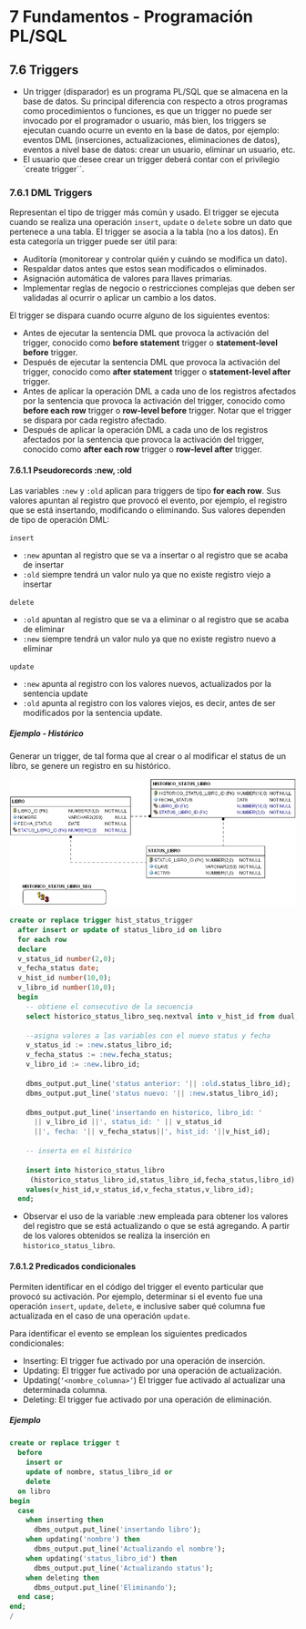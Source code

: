 # 7 Fundamentos - Programación PL/SQL

## 7.6 Triggers

* Un trigger (disparador) es un programa PL/SQL que se almacena en la base de datos.  Su
  principal diferencia con respecto a otros programas como procedimientos o funciones, es
  que un trigger no puede ser invocado por el programador o usuario, más bien, los
  triggers se ejecutan cuando ocurre un evento en la base de datos, por ejemplo:
  eventos DML (inserciones, actualizaciones, eliminaciones de datos), eventos a
  nivel base de datos: crear un usuario, eliminar un usuario, etc.
* El usuario que desee crear un trigger deberá contar con el privilegio `create trigger``.

### 7.6.1 DML Triggers

Representan el tipo de trigger más común y usado. El trigger se ejecuta cuando se realiza
una operación `insert`, `update` o `delete` sobre un dato que pertenece a una tabla.  El
trigger se asocia a la tabla (no a los datos). En esta categoría un trigger puede ser
útil para:

* Auditoría (monitorear y controlar quién y cuándo se modifica un dato).
* Respaldar datos antes que estos sean modificados o eliminados.
* Asignación automática de valores para llaves primarias.
* Implementar reglas de negocio o restricciones complejas que deben ser validadas al
  ocurrir o aplicar un cambio a los datos.

El trigger se dispara cuando ocurre alguno de los siguientes eventos:

* Antes de ejecutar la sentencia DML que provoca la activación del trigger, conocido como
  **before statement** trigger o **statement-level before** trigger.
* Después de ejecutar la sentencia DML que provoca la activación del trigger, conocido
  como **after statement** trigger o **statement-level after** trigger.
* Antes de aplicar la operación DML a cada uno de los registros afectados por la sentencia
  que provoca la activación del trigger, conocido como **before each row** trigger o
  **row-level before** trigger. Notar que el trigger se dispara por cada registro
  afectado.
* Después de aplicar la operación DML a cada uno de los registros afectados por la
  sentencia que provoca la activación del trigger, conocido como **after each row**
  trigger o **row-level after** trigger.

#### 7.6.1.1 Pseudorecords :new, :old

Las variables `:new` y `:old`  aplican para triggers de tipo **for each row**. Sus valores
apuntan al registro que provocó el evento, por ejemplo, el registro que se está insertando,
modificando o eliminando. Sus valores dependen de tipo de operación DML:

`insert`

* `:new` apuntan al registro que se va a insertar o al registro que se acaba de insertar
* `:old`  siempre tendrá un valor nulo ya que no existe registro viejo a insertar

`delete`

* `:old` apuntan al registro que se va a eliminar o al registro que se acaba de eliminar
* `:new`  siempre tendrá un valor nulo ya que no existe registro nuevo a eliminar

`update`

* `:new` apunta al registro con los valores nuevos, actualizados por la sentencia update
* `:old` apunta al registro con los valores viejos, es decir, antes de ser modificados por
  la sentencia update.

##### Ejemplo - Histórico

Generar un trigger, de tal forma que al crear o al modificar el status de un libro, se
genere un registro en su histórico.

<p align="center"><img src="img/04.png"/></p>

```sql
create or replace trigger hist_status_trigger
  after insert or update of status_libro_id on libro
  for each row
  declare
  v_status_id number(2,0);
  v_fecha_status date;
  v_hist_id number(10,0);
  v_libro_id number(10,0);
  begin
    -- obtiene el consecutivo de la secuencia
    select historico_status_libro_seq.nextval into v_hist_id from dual;

    --asigna valores a las variables con el nuevo status y fecha
    v_status_id := :new.status_libro_id;
    v_fecha_status := :new.fecha_status;
    v_libro_id := :new.libro_id;

    dbms_output.put_line('status anterior: '|| :old.status_libro_id);
    dbms_output.put_line('status nuevo: '|| :new.status_libro_id);

    dbms_output.put_line('insertando en historico, libro_id: '
      || v_libro_id ||', status_id: ' || v_status_id
      ||', fecha: '|| v_fecha_status||', hist_id: '||v_hist_id);

    -- inserta en el histórico

    insert into historico_status_libro
     (historico_status_libro_id,status_libro_id,fecha_status,libro_id)
    values(v_hist_id,v_status_id,v_fecha_status,v_libro_id);
  end;
```

* Observar el uso de la variable :new empleada para obtener los valores del
  registro que se está actualizando o que se está agregando. A partir de los
  valores obtenidos se realiza la inserción en `historico_status_libro`.

#### 7.6.1.2 Predicados condicionales

Permiten identificar en el código del trigger el evento particular que provocó su
activación. Por ejemplo, determinar si el evento fue una operación `insert`, `update`,
`delete`, e inclusive saber qué columna fue actualizada en el caso de una operación
`update`.

Para identificar el evento se emplean los siguientes predicados condicionales:

* Inserting:  El trigger fue activado por una operación de inserción.
* Updating:  El trigger fue activado por una operación de actualización.
* Updating(`‘<nombre_columna>’`) El trigger fue activado al actualizar una determinada
  columna.
* Deleting: El trigger fue activado por una operación de eliminación.

##### Ejemplo

```sql
create or replace trigger t
  before
    insert or
    update of nombre, status_libro_id or
    delete
  on libro
begin
  case
    when inserting then
      dbms_output.put_line('insertando libro');
    when updating('nombre') then
      dbms_output.put_line('Actualizando el nombre');
    when updating('status_libro_id') then
      dbms_output.put_line('Actualizando status');
    when deleting then
      dbms_output.put_line('Eliminando');
  end case;
end;
/
```
